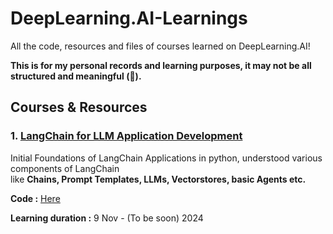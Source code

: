 # DeepLearning.AI-Learnings
All the code, resources and files of courses learned on DeepLearning.AI!

**This is for my personal records and learning purposes, it may not be all structured and meaningful (👀).**


## Courses & Resources

### 1. [LangChain for LLM Application Development](https://www.deeplearning.ai/short-courses/langchain-for-llm-application-development/)

Initial Foundations of LangChain Applications in python, understood various components of LangChain \
like **Chains, Prompt Templates, LLMs, Vectorstores, basic Agents etc.**

**Code :** [Here](./LangChain%20for%20LLM%20Apps/)

**Learning duration :** 9 Nov - (To be soon) 2024